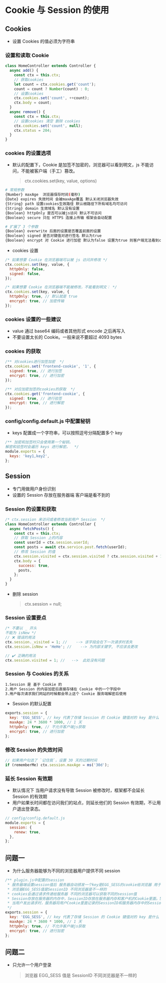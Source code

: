 # Cookie 与 Session 的使用

## Cookies

- 设置 Cookies 的值必须为字符串

### 设置和读取 Cookie

```js
class HomeController extends Controller {
  async add() {
    const ctx = this.ctx;
    // 获取cookies
    let count = ctx.cookies.get('count');
    count = count ? Number(count) : 0;
    // 设置cookies
    ctx.cookies.set('count', ++count);
    ctx.body = count;
  }
  async remove() {
    const ctx = this.ctx;
    // 设置cookies 清空 删除 cookies
    ctx.cookies.set('count', null);
    ctx.status = 204;
  }
}
```

### cookies 的设置选项

- 默认的配置下，Cookie 是加签不加密的，浏览器可以看到明文，js 不能访问，不能被客户端（手工）篡改。
  > ctx.cookies.set(key, value, options)

```bash
# 常规参数
{Number} maxAge  浏览器保存时间(毫秒)
{Date} expires 失效时间 会被maxAge覆盖 默认关闭浏览器失效
{String} path 设置cookies生效路径 默认根路径下所有域名均可访问
{String} domain 生效域名 默认没有设置
{Boolean} httpOnly 是否可以被js访问 默认不可访问
{Boolean} secure 只在 HTTPS 连接上传输 框架会自动配置

# 扩展了 3 个参数
{Boolean} overwrite 后面的设置是否覆盖前面的设置
{Boolean} signed 是否对键值对进行签名 默认为true
{Boolean} encrypt 对 Cookie 进行加密 默认为false 设置为true 则客户端无法看到cookies的明文
```

- cookies 设置

```js
/* 如果想要 Cookie 在浏览器端可以被 js 访问并修改 */
ctx.cookies.set(key, value, {
  httpOnly: false,
  signed: false,
});

/* 如果想要 Cookie 在浏览器端不能被修改，不能看到明文： */
ctx.cookies.set(key, value, {
  httpOnly: true, // 默认就是 true
  encrypt: true, // 加密传输
});
```

### cookies 设置的一些建议

- value 通过 base64 编码或者其他形式 encode 之后再写入
- 不要设置太长的 Cookie。一般来说不要超过 4093 bytes

### cookies 的获取

```js
/** 对cookies进行加签加密  */
ctx.cookies.set('frontend-cookie', '1', {
  signed: true, // 进行加签
  encrypt: true, // 进行加密
});

/** 对应加密加签的cookies的获取  */
ctx.cookies.get('frontend-cookie', {
  signed: true, // 进行验签
  encrypt: true, // 进行解密
});
```

### config/config.default.js 中配置秘钥

- keys 配置成一个字符串，可以按照逗号分隔配置多个 key

```js
/** 加密和加签时只会使用第一个秘钥。
解密和验签时会遍历 keys 进行解密。  */
module.exports = {
  keys: 'key1,key2',
};
```

## Session

- 专门用做用户身份识别
- 设置的 Session 存放在服务器端 客户端是看不到的

### Session 的设置和获取

```js
/* ctx.session 来访问或者修改当前用户 Session  */
class HomeController extends Controller {
  async fetchPosts() {
    const ctx = this.ctx;
    // 获取 Session 上的内容
    const userId = ctx.session.userId;
    const posts = await ctx.service.post.fetch(userId);
    // 修改 Session 的值
    ctx.session.visited = ctx.session.visited ? ctx.session.visited + 1 : 1;
    ctx.body = {
      success: true,
      posts,
    };
  }
}
```

- 删除 session
  > ctx.session = null;

### Session 设置要点

```js
/* 不要以 _ 开头
不能为 isNew */
// ❌ 错误的用法
ctx.session._visited = 1; //    --> 该字段会在下一次请求时丢失
ctx.session.isNew = 'HeHe'; //    --> 为内部关键字, 不应该去更改

// ✔️ 正确的用法
ctx.session.visited = 1; //   -->  此处没有问题
```

### Session 与 Cookies 的关系

```bash
1.Session 是 基于 Cookie 的
2.用户 Session 的内容加密后直接存储在 Cookie 中的一个字段中
3.用户每次请求我们网站的时候都会带上这个 Cookie 服务端解密后使用
```

- Session 的默认配置

```js
exports.session = {
  key: 'EGG_SESS', // key 代表了存储 Session 的 Cookie 键值对的 key 是什么
  maxAge: 24 * 3600 * 1000, // 1 天
  httpOnly: true, // 不允许客户端js获取
  encrypt: true, // 进行加密
};
```

### 修改 Session 的失效时间

```js
// 如果用户勾选了 `记住我`，设置 30 天的过期时间
if (rememberMe) ctx.session.maxAge = ms('30d');
```

### 延长 Session 有效期

- 默认情况下 当用户请求没有导致 Session 被修改时，框架都不会延长 Session 的有效期
- 用户如果长时间都在访问我们的站点，则延长他们的 Session 有效期，不让用户退出登录态。

```js
// config/config.default.js
module.exports = {
  session: {
    renew: true,
  },
};
```

## 问题一

- 为什么服务器能够为不同的浏览器用户提供不同 session

```js
/** plugin.js中配置的session
 * 服务器端设置session值后 服务器自动颁发一个key是EGG_SESS的cookie给浏览器 用于标识不同的浏览器
 * 浏览器EGG_SESS值是SessionID 不同浏览器是不一样的
 * cookies会通过请求传递给服务器 不同的浏览器可以获取不同的session值
 * Session存放在服务器的内存中，SessionID存放在服务器内存和客户机的Cookie里面。5万个用户就意味着服务器端存放了5W*n个Session
 * 当用户发出请求时，服务器将用户Cookie里面记录的SessionID和服务器内存中的SessionID进行比对，找到这个用户对应的Session进行操作。
 */
exports.session = {
  key: 'EGG_SESS', // key 代表了存储 Session 的 Cookie 键值对的 key 是什么
  maxAge: 24 * 3600 * 1000, // 1 天
  httpOnly: true, // 不允许客户端js获取
  encrypt: true, // 进行加密
};
```

## 问题二

- 只允许一个用户登录
  > 浏览器 EGG_SESS 值是 SessionID 不同浏览器是不一样的

